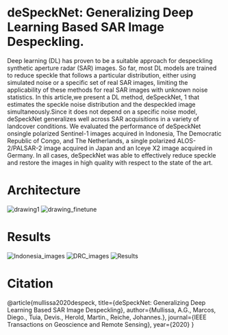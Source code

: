 # deSpeckNet: Generalizing Deep Learning Based SAR Image Despeckling.

Deep learning (DL) has proven to be a suitable approach for despeckling synthetic aperture radar (SAR) images. So far, most DL models are trained to reduce speckle that follows a particular distribution, either using simulated noise or a specific set of real SAR images, limiting the applicability of these methods
for real SAR images with unknown noise statistics. In this article,we present a DL method, deSpeckNet, 1 that estimates the speckle
noise distribution and the despeckled image simultaneously.Since it does not depend on a specific noise model, deSpeckNet generalizes well across SAR acquisitions in a variety of landcover conditions. We evaluated the performance of deSpeckNet onsingle polarized Sentinel-1 images acquired in Indonesia, The Democratic Republic of Congo, and The Netherlands, a single polarized ALOS-2/PALSAR-2 image acquired in Japan and an Iceye X2 image acquired in Germany. In all cases, deSpeckNet was able to effectively reduce speckle and restore the images in high quality with respect to the state of the art.

# Architecture


![drawing1](https://user-images.githubusercontent.com/48068921/102690422-96f76f00-4205-11eb-9ef0-5d98daecdee6.png)
![drawing_finetune](https://user-images.githubusercontent.com/48068921/102690424-99f25f80-4205-11eb-825b-dd9887935e67.png)



# Results
![Indonesia_images](https://user-images.githubusercontent.com/48068921/102690425-9c54b980-4205-11eb-9609-de105413c27d.png)
![DRC_images](https://user-images.githubusercontent.com/48068921/102690426-9e1e7d00-4205-11eb-8622-c478163ece66.png)
![Results](https://user-images.githubusercontent.com/48068921/102690427-9fe84080-4205-11eb-88ed-ec36582d4448.png)



# Citation
@article{mullissa2020despeck,
  title={deSpeckNet: Generalizing Deep Learning Based SAR Image Despeckling},
  author={Mullissa, A.G., Marcos, Diego., Tuia, Devis., Herold, Martin., Reiche, Johannes.},
  journal={IEEE Transactions on Geoscience and Remote Sensing},
  year={2020}
}
